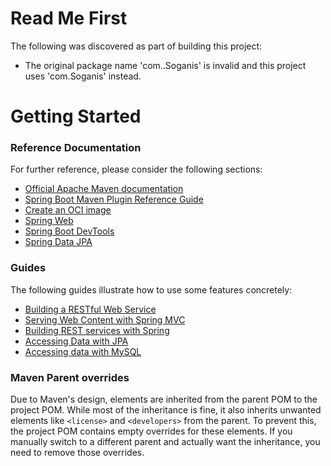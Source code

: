 # Read Me First
The following was discovered as part of building this project:

* The original package name 'com..Soganis' is invalid and this project uses 'com.Soganis' instead.

# Getting Started

### Reference Documentation
For further reference, please consider the following sections:

* [Official Apache Maven documentation](https://maven.apache.org/guides/index.html)
* [Spring Boot Maven Plugin Reference Guide](https://docs.spring.io/spring-boot/docs/3.2.11-SNAPSHOT/maven-plugin/reference/html/)
* [Create an OCI image](https://docs.spring.io/spring-boot/docs/3.2.11-SNAPSHOT/maven-plugin/reference/html/#build-image)
* [Spring Web](https://docs.spring.io/spring-boot/docs/3.2.11-SNAPSHOT/reference/htmlsingle/index.html#web)
* [Spring Boot DevTools](https://docs.spring.io/spring-boot/docs/3.2.11-SNAPSHOT/reference/htmlsingle/index.html#using.devtools)
* [Spring Data JPA](https://docs.spring.io/spring-boot/docs/3.2.11-SNAPSHOT/reference/htmlsingle/index.html#data.sql.jpa-and-spring-data)

### Guides
The following guides illustrate how to use some features concretely:

* [Building a RESTful Web Service](https://spring.io/guides/gs/rest-service/)
* [Serving Web Content with Spring MVC](https://spring.io/guides/gs/serving-web-content/)
* [Building REST services with Spring](https://spring.io/guides/tutorials/rest/)
* [Accessing Data with JPA](https://spring.io/guides/gs/accessing-data-jpa/)
* [Accessing data with MySQL](https://spring.io/guides/gs/accessing-data-mysql/)

### Maven Parent overrides

Due to Maven's design, elements are inherited from the parent POM to the project POM.
While most of the inheritance is fine, it also inherits unwanted elements like `<license>` and `<developers>` from the parent.
To prevent this, the project POM contains empty overrides for these elements.
If you manually switch to a different parent and actually want the inheritance, you need to remove those overrides.

